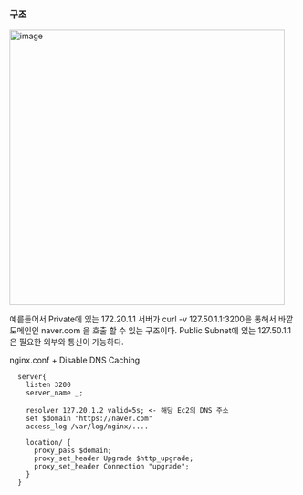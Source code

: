 ### 구조 

<img width="482" alt="image" src="https://github.com/sm55555/WEB/assets/38831314/b7af3752-335e-404a-9a85-fe9ce9e85f69">

예를들어서 Private에 있는 172.20.1.1 서버가 curl -v 127.50.1.1:3200을 통해서 바깥 도메인인 naver.com 을 호출 할 수 있는 구조이다.
Public Subnet에 있는 127.50.1.1은 필요한 외부와 통신이 가능하다.

nginx.conf + Disable DNS Caching

```
  server{
    listen 3200
    server_name _;

    resolver 127.20.1.2 valid=5s; <- 해당 Ec2의 DNS 주소
    set $domain "https://naver.com"
    access_log /var/log/nginx/....

    location/ {
      proxy_pass $domain;
      proxy_set_header Upgrade $http_upgrade;
      proxy_set_header Connection "upgrade";
    }
  }
```

